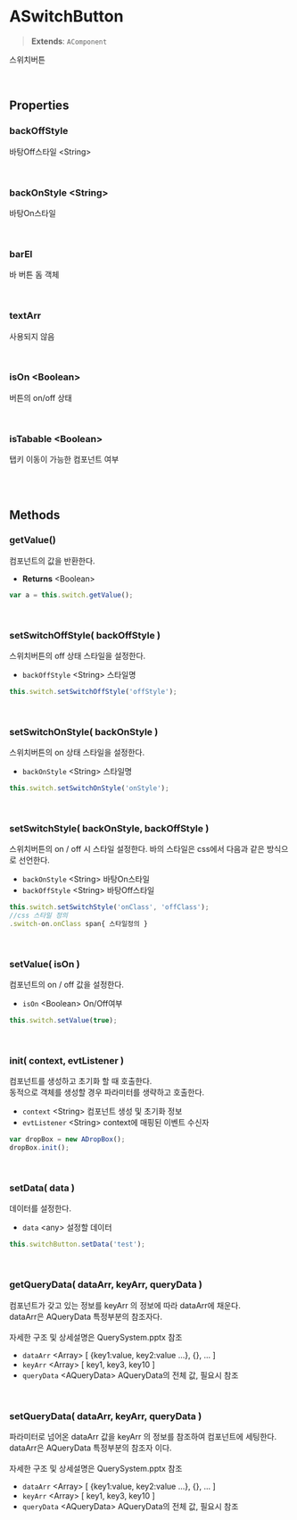 # ASwitchButton
> **Extends**: `AComponent`

스위치버튼

<br/>

## Properties


### backOffStyle

바탕Off스타일 \<String>
	
<br/>

### backOnStyle \<String>

바탕On스타일

<br/>

### barEl

바 버튼 돔 객체

<br/>

### textArr

사용되지 않음

<br/>

### isOn \<Boolean>

버튼의 on/off 상태

<br/>

### isTabable \<Boolean>
탭키 이동이 가능한 컴포넌트 여부

<br/>
<br/>

## Methods

### getValue()

컴포넌트의 값을 반환한다.

- **Returns** \<Boolean>

```js
var a = this.switch.getValue();
```

<br/>

### setSwitchOffStyle( backOffStyle )

스위치버튼의 off 상태 스타일을 설정한다.

- `backOffStyle` \<String> 스타일명

```js
this.switch.setSwitchOffStyle('offStyle');
```

<br/>

### setSwitchOnStyle( backOnStyle )

스위치버튼의 on 상태 스타일을 설정한다.

- `backOnStyle` \<String> 스타일명

```js
this.switch.setSwitchOnStyle('onStyle');
```

<br/>

### setSwitchStyle( backOnStyle, backOffStyle )

스위치버튼의 on / off 시 스타일 설정한다. 바의 스타일은 css에서 다음과 같은 방식으로 선언한다.

- `backOnStyle` \<String> 바탕On스타일
- `backOffStyle` \<String> 바탕Off스타일

```js
this.switch.setSwitchStyle('onClass', 'offClass');
//css 스타일 정의
.switch-on.onClass span{ 스타일정의 }
```

<br/>

### setValue( isOn )

컴포넌트의 on / off 값을 설정한다.

- `isOn` \<Boolean> On/Off여부

```js
this.switch.setValue(true);
```

<br/>

### init( context, evtListener )

컴포넌트를 생성하고 초기화 할 때 호출한다.<br/>
동적으로 객체를 생성할 경우 파라미터를 생략하고 호출한다.

- `context` \<String> 컴포넌트 생성 및 초기화 정보
- `evtListener` \<String> context에 매핑된 이벤트 수신자

```js
var dropBox = new ADropBox();
dropBox.init();
```

<br/>

### setData( data )

데이터를 설정한다.

- `data` \<any> 설정할 데이터

```js
this.switchButton.setData('test');
```

<br/>

### getQueryData( dataArr, keyArr, queryData )

컴포넌트가 갖고 있는 정보를 keyArr 의 정보에 따라 dataArr에 채운다.<br/>dataArr은 AQueryData 특정부분의 참조자다.<br/><br/>자세한 구조 및 상세설명은 QuerySystem.pptx 참조

- `dataArr` \<Array> [ {key1:value, key2:value ...}, {}, ... ]
- `keyArr` \<Array> [ key1, key3, key10 ]
- `queryData` \<AQueryData> AQueryData의 전체 값, 필요시 참조

<br/>

### setQueryData( dataArr, keyArr, queryData )

파라미터로 넘어온 dataArr 값을 keyArr 의 정보를 참조하여 컴포넌트에 세팅한다. <br/>dataArr은 AQueryData 특정부분의 참조자 이다.<br/><br/>자세한 구조 및 상세설명은 QuerySystem.pptx 참조


- `dataArr` \<Array> [ {key1:value, key2:value ...}, {}, ... ]
- `keyArr` \<Array> [ key1, key3, key10 ]
- `queryData` \<AQueryData> AQueryData의 전체 값, 필요시 참조

<br/>
<br/>

